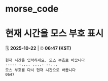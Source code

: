 # morse_code
# 현재 시간을 모스 부호 표시
<!-- MORSE_TIME_START -->
🗓️ **2025-10-22** | ⏰ **06:47 (KST)**

```
현재 시간을 입력하세요. 모스 부호로 바꿉니다
----- -.... ....- --...
모스 부호를 다시 현재 시간으로 바꿉니다
0647
```
<!-- MORSE_TIME_END -->
